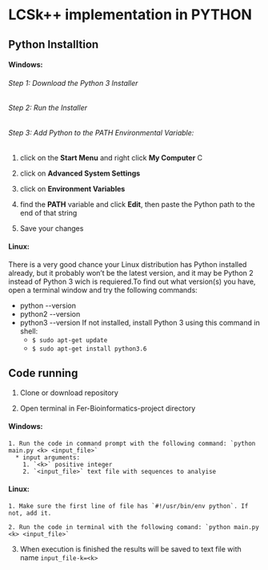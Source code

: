 # LCSk++ implementation in PYTHON

## Python Installtion 
#### Windows:
###### Step 1: Download the Python 3 Installer
###### Step 2: Run the Installer
###### Step 3: Add Python to the PATH Environmental Variable:
  1. click on the **Start Menu** and right click **My Computer** C

  2. click on **Advanced System Settings**

  3. click on **Environment Variables**

  4. find the **PATH** variable and click **Edit**, then paste the Python path to the end of that string

  5. Save your changes
#### Linux: 
There is a very good chance your Linux distribution has Python installed already, but it probably won’t be the latest version, and it may be Python 2 instead of Python 3 wich is requiered.To find out what version(s) you have, open a terminal window and try the following commands:
* python --version
* python2 --version
* python3 --version
If not installed, install Python 3 using this command in shell:
  * `$ sudo apt-get update`
  * `$ sudo apt-get install python3.6`



## Code running 
1. Clone or download repository

2. Open terminal in Fer-Bioinformatics-project directory
#### Windows:
    1. Run the code in command prompt with the following command: `python main.py <k> <input_file>`
      * input arguments:
        1. `<k>` positive integer
        2. `<input_file>` text file with sequences to analyise

#### Linux:
    1. Make sure the first line of file has `#!/usr/bin/env python`. If not, add it.
  
    2. Run the code in terminal with the following comand: `python main.py <k> <input_file>`

3. When execution is finished the results will be saved to text file with name `input_file-k=<k>`

 
 
 
 
